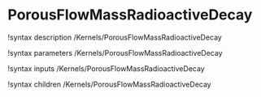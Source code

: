 <!-- MOOSE Documentation Stub: Remove this when content is added. -->

# PorousFlowMassRadioactiveDecay
!syntax description /Kernels/PorousFlowMassRadioactiveDecay

!syntax parameters /Kernels/PorousFlowMassRadioactiveDecay

!syntax inputs /Kernels/PorousFlowMassRadioactiveDecay

!syntax children /Kernels/PorousFlowMassRadioactiveDecay

